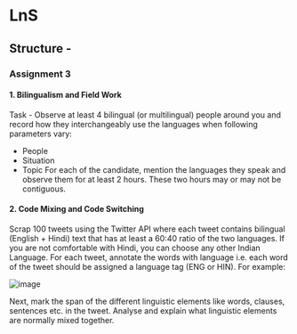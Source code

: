 # LnS

## Structure - 

### Assignment 3

 #### 1. Bilingualism and Field Work
Task - Observe at least 4 bilingual (or multilingual) people around you and record how they interchangeably use the languages when following parameters vary:
* People
* Situation
* Topic
For each of the candidate, mention the languages they speak and observe them for at least 2 hours. These
two hours may or may not be contiguous.
 #### 2. Code Mixing and Code Switching
 Scrap 100 tweets using the Twitter API where each tweet contains bilingual (English + Hindi) text that has
at least a 60:40 ratio of the two languages. If you are not comfortable with Hindi, you can choose any other
Indian Language. For each tweet, annotate the words with language i.e. each word of the tweet should be
assigned a language tag (ENG or HIN). For example:

![image](https://user-images.githubusercontent.com/80084594/136293079-ee49cab5-6e4f-4799-82b0-a1dbf90e0bda.png)



Next, mark the span of the different linguistic elements like words, clauses, sentences etc. in the tweet.
Analyse and explain what linguistic elements are normally mixed together.

